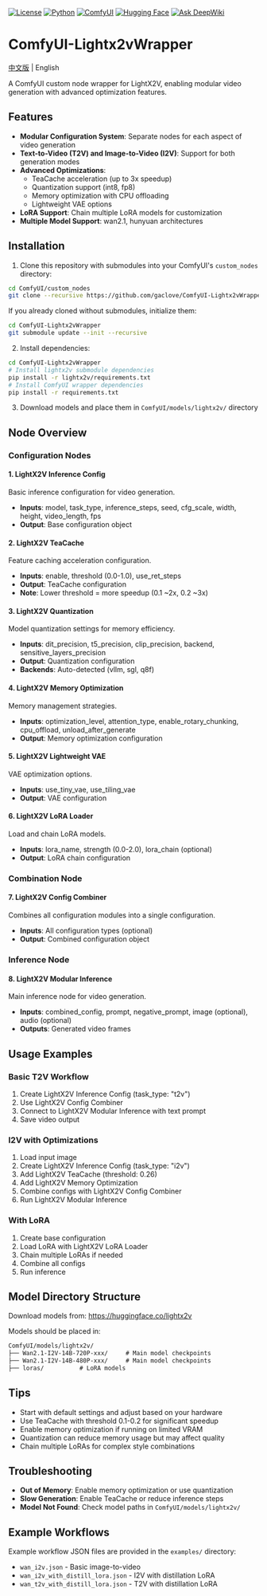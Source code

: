 [![License](https://img.shields.io/badge/License-MIT-blue.svg)](https://opensource.org/licenses/MIT) [![Python](https://img.shields.io/badge/python-3.8%2B-blue)](https://www.python.org/downloads/) [![ComfyUI](https://img.shields.io/badge/ComfyUI-Custom%20Node-brightgreen)](https://github.com/comfyanonymous/ComfyUI) [![Hugging Face](https://img.shields.io/badge/%F0%9F%A4%97%20Models-lightx2v-yellow)](https://huggingface.co/lightx2v) [![Ask DeepWiki](https://deepwiki.com/badge.svg)](https://deepwiki.com/GacLove/ComfyUI-Lightx2vWrapper)

# ComfyUI-Lightx2vWrapper

[中文版](./README_CN.md) | English

A ComfyUI custom node wrapper for LightX2V, enabling modular video generation with advanced optimization features.

## Features

- **Modular Configuration System**: Separate nodes for each aspect of video generation
- **Text-to-Video (T2V) and Image-to-Video (I2V)**: Support for both generation modes
- **Advanced Optimizations**:
  - TeaCache acceleration (up to 3x speedup)
  - Quantization support (int8, fp8)
  - Memory optimization with CPU offloading
  - Lightweight VAE options
- **LoRA Support**: Chain multiple LoRA models for customization
- **Multiple Model Support**: wan2.1, hunyuan architectures

## Installation

1. Clone this repository with submodules into your ComfyUI's `custom_nodes` directory:

```bash
cd ComfyUI/custom_nodes
git clone --recursive https://github.com/gaclove/ComfyUI-Lightx2vWrapper.git
```

If you already cloned without submodules, initialize them:

```bash
cd ComfyUI-Lightx2vWrapper
git submodule update --init --recursive
```

2. Install dependencies:

```bash
cd ComfyUI-Lightx2vWrapper
# Install lightx2v submodule dependencies
pip install -r lightx2v/requirements.txt
# Install ComfyUI wrapper dependencies
pip install -r requirements.txt
```

3. Download models and place them in `ComfyUI/models/lightx2v/` directory

## Node Overview

### Configuration Nodes

#### 1. LightX2V Inference Config

Basic inference configuration for video generation.

- **Inputs**: model, task_type, inference_steps, seed, cfg_scale, width, height, video_length, fps
- **Output**: Base configuration object

#### 2. LightX2V TeaCache

Feature caching acceleration configuration.

- **Inputs**: enable, threshold (0.0-1.0), use_ret_steps
- **Output**: TeaCache configuration
- **Note**: Lower threshold = more speedup (0.1 ~2x, 0.2 ~3x)

#### 3. LightX2V Quantization

Model quantization settings for memory efficiency.

- **Inputs**: dit_precision, t5_precision, clip_precision, backend, sensitive_layers_precision
- **Output**: Quantization configuration
- **Backends**: Auto-detected (vllm, sgl, q8f)

#### 4. LightX2V Memory Optimization

Memory management strategies.

- **Inputs**: optimization_level, attention_type, enable_rotary_chunking, cpu_offload, unload_after_generate
- **Output**: Memory optimization configuration

#### 5. LightX2V Lightweight VAE

VAE optimization options.

- **Inputs**: use_tiny_vae, use_tiling_vae
- **Output**: VAE configuration

#### 6. LightX2V LoRA Loader

Load and chain LoRA models.

- **Inputs**: lora_name, strength (0.0-2.0), lora_chain (optional)
- **Output**: LoRA chain configuration

### Combination Node

#### 7. LightX2V Config Combiner

Combines all configuration modules into a single configuration.

- **Inputs**: All configuration types (optional)
- **Output**: Combined configuration object

### Inference Node

#### 8. LightX2V Modular Inference

Main inference node for video generation.

- **Inputs**: combined_config, prompt, negative_prompt, image (optional), audio (optional)
- **Outputs**: Generated video frames

## Usage Examples

### Basic T2V Workflow

1. Create LightX2V Inference Config (task_type: "t2v")
2. Use LightX2V Config Combiner
3. Connect to LightX2V Modular Inference with text prompt
4. Save video output

### I2V with Optimizations

1. Load input image
2. Create LightX2V Inference Config (task_type: "i2v")
3. Add LightX2V TeaCache (threshold: 0.26)
4. Add LightX2V Memory Optimization
5. Combine configs with LightX2V Config Combiner
6. Run LightX2V Modular Inference

### With LoRA

1. Create base configuration
2. Load LoRA with LightX2V LoRA Loader
3. Chain multiple LoRAs if needed
4. Combine all configs
5. Run inference

## Model Directory Structure

Download models from: <https://huggingface.co/lightx2v>

Models should be placed in:

```txt
ComfyUI/models/lightx2v/
├── Wan2.1-I2V-14B-720P-xxx/     # Main model checkpoints
├── Wan2.1-I2V-14B-480P-xxx/     # Main model checkpoints
├── loras/          # LoRA models
```

## Tips

- Start with default settings and adjust based on your hardware
- Use TeaCache with threshold 0.1-0.2 for significant speedup
- Enable memory optimization if running on limited VRAM
- Quantization can reduce memory usage but may affect quality
- Chain multiple LoRAs for complex style combinations

## Troubleshooting

- **Out of Memory**: Enable memory optimization or use quantization
- **Slow Generation**: Enable TeaCache or reduce inference steps
- **Model Not Found**: Check model paths in `ComfyUI/models/lightx2v/`

## Example Workflows

Example workflow JSON files are provided in the `examples/` directory:

- `wan_i2v.json` - Basic image-to-video
- `wan_i2v_with_distill_lora.json` - I2V with distillation LoRA
- `wan_t2v_with_distill_lora.json` - T2V with distillation LoRA

